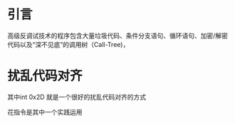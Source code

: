 # 引言

高级反调试技术的程序包含大量垃圾代码、条件分支语句、循环语句、加密/解密代码以及“深不见底”的调用树（Call-Tree)，



# 扰乱代码对齐

其中int 0x2D 就是一个很好的扰乱代码对齐的方式

花指令是其中一个实践运用






